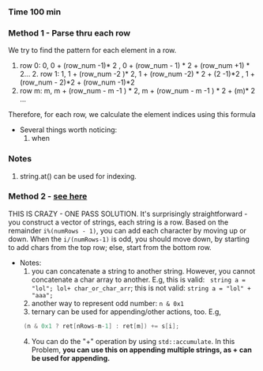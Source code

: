 ### Time 100 min

### Method 1 - Parse thru each row
We try to find the pattern for each element in a row. 
1. row 0: 0, 0 + (row_num -1)* 2 , 0 + (row_num - 1) * 2 +  (row_num +1) * 2...
    2. row 1: 1,  1 + (row_num -2 )* 2, 1 + (row_num -2) * 2 + (2 -1)*2 , 1 + (row_num - 2)*2 + (row_num -1)*2 
3. row m: m, m + (row_num - m -1 ) * 2, m + (row_num - m -1 ) * 2 + (m)* 2 ... 

Therefore, for each row, we calculate the element indices using this formula
- Several things worth noticing: 
    1. when 

### Notes
1. string.at() can be used for indexing. 


### Method 2 - [see here](https://github.com/pezy/LeetCode/blob/master/005.%20ZigZag%20Conversion/solution.h)
THIS IS CRAZY - ONE PASS SOLUTION. It's surprisingly straightforward - you construct a vector of strings, each string is a row. 
Based on the remainder ```i%(numRows - 1)```, you can add each character by moving up or down. When the ```i/(numRows-1)``` is odd, you should move down, 
by starting to add chars from the top row; else, start from the bottom row. 
 
- Notes:
    1. you can concatenate a string to another string. However, you cannot concatenate a char array to another. 
    E.g, this is valid: ``` string a = "lol"; lol+ char_or_char_arr```; this is not valid: ```string a = "lol" + "aaa"; ```
    2. another way to represent odd number: ```n & 0x1```
    3. ternary can be used for appending/other actions, too. E.g, 
    ```cpp
     (n & 0x1 ? ret[nRows-m-1] : ret[m]) += s[i];
    ```
   4. You can do the "+" operation by using ```std::accumulate```. In this Problem, **you can use this on appending multiple strings, as + can be used for appending.** 